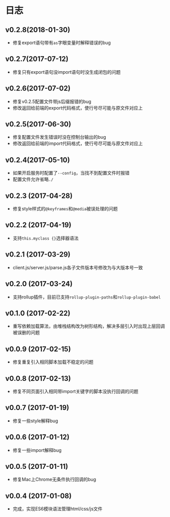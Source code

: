 # 日志

## v0.2.8(2018-01-30)

- 修复export语句带有`as`字眼变量时解释错误的bug

## v0.2.7(2017-07-12)

- 修复只有export语句没import语句时没生成闭包的问题

## v0.2.6(2017-07-02)

- 修复v0.2.5配置文件带js后缀报错的bug
- 修改返回给前端的export代码格式，使行号尽可能与原文件对应上


## v0.2.5(2017-06-30)

- 修复配置文件发生错误时没在控制台输出的bug
- 修改返回给前端的import代码格式，使行号尽可能与原文件对应上

## v0.2.4(2017-05-10)

- 如果开启服务时配置了`--config`，当找不到配置文件时报错
- 配置文件允许省略`./`

## v0.2.3 (2017-04-28)

- 修复style样式的`@keyframes`和`@media`被误处理的问题

## v0.2.2 (2017-04-19)

- 支持`this.myclass {}`选择器语法

## v0.2.1 (2017-03-29)

- client.js/server.js/parse.js各子文件版本号修改为与大版本号一致

## v0.2.0 (2017-03-24)

- 支持rollup插件，目前已支持`rollup-plugin-paths`和`rollup-plugin-babel`

## v0.1.0 (2017-02-22)

- 重写依赖加载算法，由堆栈结构改为树形结构，解决多层引入时出现上层回调被误删的问题

## v0.0.9 (2017-02-15)

- 修复重复引入相同脚本加载不稳定的问题

## v0.0.8 (2017-02-13)

- 修复不同页面引入相同带import关键字的脚本没执行回调的问题

## v0.0.7 (2017-01-19)

- 修复一些style解释bug

## v0.0.6 (2017-01-12)

- 修复一些import解释bug

## v0.0.5 (2017-01-11)

- 修复Mac上Chrome无条件执行回调的bug

## v0.0.4 (2017-01-08)

- 完成，实现ES6模块语法管理html/css/js文件